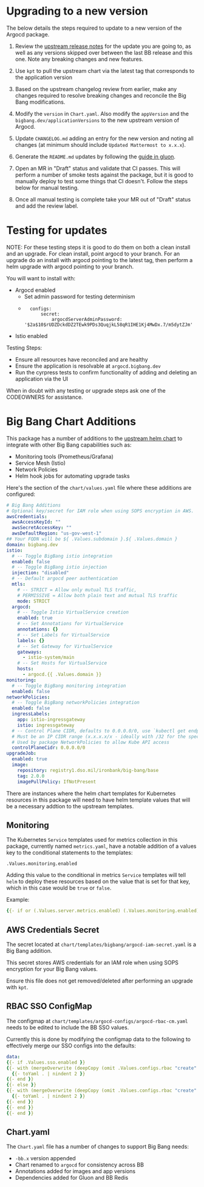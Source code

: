 # Upgrading to a new version

The below details the steps required to update to a new version of the Argocd package.

1. Review the [upstream release notes](https://github.com/argoproj/argo-cd/releases) for the update you are going to, as well as any versions skipped over between the last BB release and this one. Note any breaking changes and new features.

2. Use `kpt` to pull the upstream chart via the latest tag that corresponds to the application version

3. Based on the upstream changelog review from earlier, make any changes required to resolve breaking changes and reconcile the Big Bang modifications.

4. Modify the `version` in `Chart.yaml`. Also modify the `appVersion` and the `bigbang.dev/applicationVersions` to the new upstream version of Argocd.

5. Update `CHANGELOG.md` adding an entry for the new version and noting all changes (at minimum should include `Updated Mattermost to x.x.x`).

6. Generate the `README.md` updates by following the [guide in gluon](https://repo1.dso.mil/platform-one/big-bang/apps/library-charts/gluon/-/blob/master/docs/bb-package-readme.md).

7. Open an MR in "Draft" status and validate that CI passes. This will perform a number of smoke tests against the package, but it is good to manually deploy to test some things that CI doesn't. Follow the steps below for manual testing.

8. Once all manual testing is complete take your MR out of "Draft" status and add the review label.

# Testing for updates

NOTE: For these testing steps it is good to do them on both a clean install and an upgrade. For clean install, point argocd to your branch. For an upgrade do an install with argocd pointing to the latest tag, then perform a helm upgrade with argocd pointing to your branch.

You will want to install with:
- Argocd enabled
    - Set admin password for testing determinism
    - ``` 
        configs:
            secret:
                argocdServerAdminPassword: '$2a$10$rUDZDckdDZ2TEwk9PDs3QuqjkL58qR1IHE1Kj4MwDx.7/m5dytZJm'
        ```
- Istio enabled

Testing Steps:
- Ensure all resources have reconciled and are healthy
- Ensure the application is resolvable at `argocd.bigbang.dev`
- Run the cyrpress tests to confirm functionality of adding and deleting an application via the UI

When in doubt with any testing or upgrade steps ask one of the CODEOWNERS for assistance.

# Big Bang Chart Additions

This package has a number of additions to the [upstream helm chart](https://github.com/argoproj/argo-helm/tree/main/charts/argo-cd) to integrate with other Big Bang capabilities such as:

- Monitoring tools (Prometheus/Grafana)
- Service Mesh (Istio)
- Network Policies
- Helm hook jobs for automating upgrade tasks

Here's the section of the `chart/values.yaml` file where these additions are configured:

```yaml
# Big Bang Additions
# Optional key/secret for IAM role when using SOPS encryption in AWS.
awsCredentials:
  awsAccessKeyId: ""
  awsSecretAccessKey: ""
  awsDefaultRegion: "us-gov-west-1"
## Your FQDN will be ${ .Values.subdomain }.${ .Values.domain }
domain: bigbang.dev
istio:
  # -- Toggle BigBang istio integration
  enabled: false
  # -- Toggle BigBang istio injection
  injection: "disabled"
  # -- Default argocd peer authentication
  mtls:
    # -- STRICT = Allow only mutual TLS traffic,
    # PERMISSIVE = Allow both plain text and mutual TLS traffic
    mode: STRICT
  argocd:
    # -- Toggle Istio VirtualService creation
    enabled: true
    # -- Set Annotations for VirtualService
    annotations: {}
    # -- Set Labels for VirtualService
    labels: {}
    # -- Set Gateway for VirtualService
    gateways:
      - istio-system/main
    # -- Set Hosts for VirtualService
    hosts:
      - argocd.{{ .Values.domain }}
monitoring:
  # -- Toggle BigBang monitoring integration
  enabled: false
networkPolicies:
  # -- Toggle BigBang networkPolicies integration
  enabled: false
  ingressLabels: 
    app: istio-ingressgateway
    istio: ingressgateway
  # -- Control Plane CIDR, defaults to 0.0.0.0/0, use `kubectl get endpoints -n default kubernetes` to get the CIDR range needed for your cluster
  # Must be an IP CIDR range (x.x.x.x/x - ideally with /32 for the specific IP of a single endpoint, broader range for multiple masters/endpoints)
  # Used by package NetworkPolicies to allow Kube API access
  controlPlaneCidr: 0.0.0.0/0
upgradeJob:
  enabled: true
  image:
    repository: registry1.dso.mil/ironbank/big-bang/base
    tag: 2.0.0
    imagePullPolicy: IfNotPresent
```

There are instances where the helm chart templates for Kubernetes resources in this package will need to have helm template values that will be a necessary addtion to the upstream templates.

## Monitoring

The Kubernetes `Service` templates used for metrics collection in this package, currently named `metrics.yaml`, have a notable addition of a values key to the conditional statements to the templates:

`.Values.monitoring.enabled`

Adding this value to the conditional in metrics `Service` templates will tell `helm` to deploy these resources based on the value that is set for that key, which in this case would be `true` or `false`.

Example:

```yaml
{{- if or (.Values.server.metrics.enabled) (.Values.monitoring.enabled) }}
```

## AWS Credentials Secret

The secret located at `chart/templates/bigbang/argocd-iam-secret.yaml` is a Big Bang addition.

This secret stores AWS credentials for an IAM role when using SOPS encryption for your Big Bang values.

Ensure this file does not get removed/deleted after performing an upgrade with `kpt`.

## RBAC SSO ConfigMap

The configmap at `chart/templates/argocd-configs/argocd-rbac-cm.yaml` needs to be edited to include the BB SSO values.

Currently this is done by modifying the configmap data to the following to effectively merge our SSO configs into the defaults:

```yaml
data:
{{- if .Values.sso.enabled }}
{{- with (mergeOverwrite (deepCopy (omit .Values.configs.rbac "create" "annotations")) (.Values.server.rbacConfig | default dict) .Values.sso.rbac) }}
  {{- toYaml . | nindent 2 }}
{{- end }}
{{- else }}
{{- with (mergeOverwrite (deepCopy (omit .Values.configs.rbac "create" "annotations")) (.Values.server.rbacConfig | default dict)) }}
  {{- toYaml . | nindent 2 }}
{{- end }}
{{- end }}
{{- end }}
```

## Chart.yaml

The `Chart.yaml` file has a number of changes to support Big Bang needs:
- `-bb.x` version appended
- Chart renamed to `argocd` for consistency across BB
- Annotations added for images and app versions
- Dependencies added for Gluon and BB Redis
